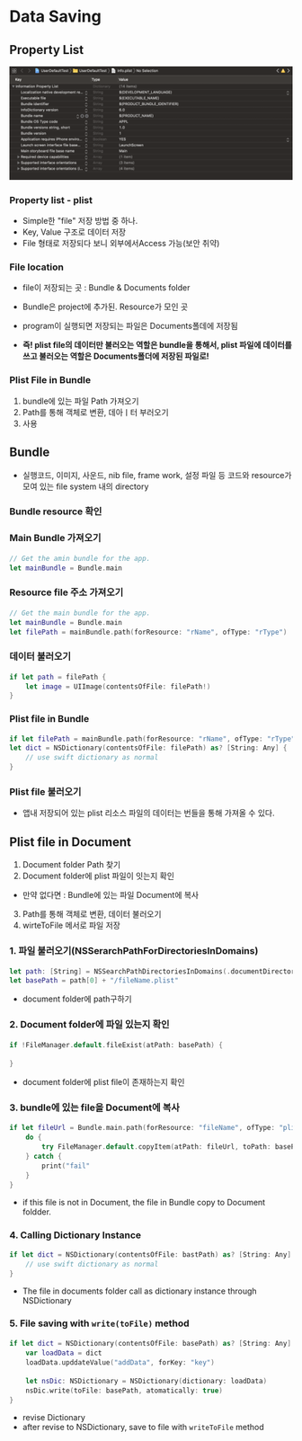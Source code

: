 # Data Saving

## Property List

![](/Img/plistScreenShot.png)

### Property list - plist


* Simple한 "file" 저장 방법 중 하나.
* Key, Value 구조로 데이터 저장
* File 형태로 저장되다 보니 외부에서Access 가능(보안 취약)

### File location

* file이 저장되는 곳 : Bundle & Documents folder
* Bundle은  project에 추가된. Resource가 모인 곳
* program이 실행되면 저장되는 파일은 Documents폴데에 저장됨

* __즉! plist file의 데이터만 불러오는 역할은 bundle을 통해서, plist 파일에 데이터를 쓰고 불러오는 역할은 Documents폴더에 저장된 파일로!__


### Plist File in Bundle

1. bundle에 있는 파일 Path 가져오기
2. Path를 통해 객체로 변환, 데아ㅣ터 부러오기
3. 사용

## Bundle

* 실행코드, 이미지, 사운드, nib file, frame work, 설정 파일 등 코드와 resource가 모여 있는 file system 내의 directory

### Bundle resource 확인

### Main Bundle 가져오기

```swift
// Get the amin bundle for the app.
let mainBundle = Bundle.main
```

### Resource file 주소 가져오기

```swift
// Get the main bundle for the app.
let mainBundle = Bundle.main
let filePath = mainBundle.path(forResource: "rName", ofType: "rType")
```

### 데이터 불러오기

```swift
if let path = filePath {
	let image = UIImage(contentsOfFile: filePath!)
}
```

### Plist file in Bundle

```swift
if let filePath = mainBundle.path(forResource: "rName", ofType: "rType"),
let dict = NSDictionary(contentsOfFile: filePath) as? [String: Any] {
	// use swift dictionary as normal
}
```

### Plist file 불러오기
* 앱내 저장되어 있는 plist 리소스 파일의 데이터는 번들을 통해 가져올 수 있다.


## Plist file in Document

1. Document folder Path 찾기
2. Document folder에 plist 파일이 잇는지 확인
 * 만약 없다면 : Bundle에 있는 파일 Document에 복사
3. Path를 통해 객체로 변환, 데이터 불러오기
4. wirteToFile 메서로 파일 저장


### 1. 파일 불러오기(NSSerarchPathForDirectoriesInDomains)

```swift
let path: [String] = NSSearchPathDirectoriesInDomains(.documentDirectory, .userDomainMask, true)
let basePath = path[0] + "/fileName.plist"
```

- document folder에 path구하기

### 2. Document folder에 파일 있는지 확인

```swift
if !FileManager.default.fileExist(atPath: basePath) {

}
```

- document folder에 plist file이 존재하는지 확인

### 3. bundle에 있는 file을 Document에 복사

```swift
if let fileUrl = Bundle.main.path(forResource: "fileName", ofType: "plist") {
	do {
		try FileManager.default.copyItem(atPath: fileUrl, toPath: basePath)
	} catch {
		print("fail"
	}
}
```

- if this file is not in Document, the file in Bundle copy to Document foldder.

### 4. Calling Dictionary Instance

```swift
if let dict = NSDictionary(contentsOfFile: bastPath) as? [String: Any] {
	// use swift dictionary as normal
}
```

- The file in documents folder call  as dictionary instance through NSDictionary

### 5. File saving with `write(toFile)` method

```swift
if let dict = NSDictionary(contentsOfFile: basePath) as? [String: Any] {
	var loadData = dict
	loadData.upddateValue("addData", forKey: "key")
	
	let nsDic: NSDictionary = NSDictionary(dictionary: loadData)
	nsDic.write(toFile: basePath, atomatically: true)
}
```

- revise Dictionary
- after revise to NSDictionary, save to file with `writeToFile` method

